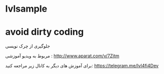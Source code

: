 # lvlsample
# avoid dirty coding

جلوگیری از چرک نویسی

مربوط به ویدیو آموزشی :
http://www.aparat.com/v/7Zjtm

برای آموزش های دیگر به کانال زیر مراجعه کنید:
https://telegram.me/lvl4fi4Dev
